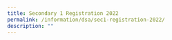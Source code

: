 ```yaml
---
title: Secondary 1 Registration 2022
permalink: /information/dsa/sec1-registration-2022/
description: ""
---
```

